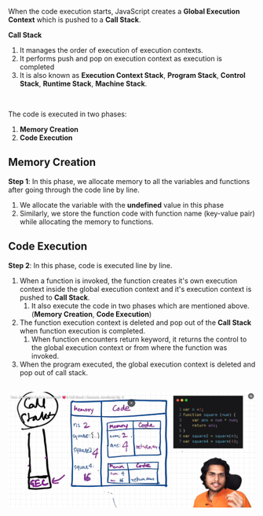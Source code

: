 When the code execution starts, JavaScript creates a **Global Execution Context** which is pushed to a **Call Stack**.  

**Call Stack** <br>
1. It manages the order of execution of execution contexts.
2. It performs push and pop on execution context as execution is completed
3. It is also known as **Execution Context Stack**, **Program Stack**, **Control Stack**, **Runtime Stack**, **Machine Stack**.
<br>


The code is executed in two phases: <br>
1. **Memory Creation**
2. **Code Execution**

## Memory Creation

**Step 1**: In this phase, we allocate memory to all the variables and functions after going through the code line by line. <br>
   1. We allocate the variable with the **undefined** value in this phase
   2. Similarly, we store the function code with function name (key-value pair) while allocating the memory to functions.


## Code Execution

**Step 2**: In this phase, code is executed line by line. <br>
1. When a function is invoked, the function creates it's own execution context inside the global execution context and it's execution context is pushed to **Call Stack**. 
   1. It also execute the code in two phases which are mentioned above. (**Memory Creation**, **Code Execution**)
2. The function execution context is deleted and pop out of the **Call Stack** when function execution is completed.
   1. When function encounters return keyword, it returns the control to the global execution context or from where the function was invoked.
3. When the program executed, the global execution context is deleted and pop out of call stack. 

<br>
<img src="./Diagrams/execution-context-diagram.png" alt="Representation of Execution Context Diagram" >
